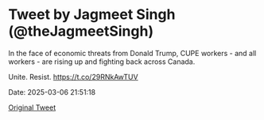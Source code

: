 # Tweet by Jagmeet Singh (@theJagmeetSingh)

In the face of economic threats from Donald Trump, CUPE workers - and all workers - are rising up and fighting back across Canada.

Unite. Resist. https://t.co/29RNkAwTUV

Date: 2025-03-06 21:51:18

[Original Tweet](https://x.com/theJagmeetSingh/status/1897766966498152871)
